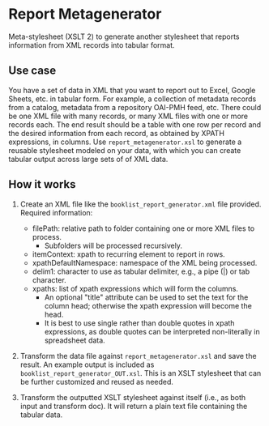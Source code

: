 # Report Metagenerator

Meta-stylesheet (XSLT 2) to generate another stylesheet that reports information from XML records into tabular format. 

## Use case

You have a set of data in XML that you want to report out to Excel, Google Sheets, etc. in tabular form. For example, a collection of metadata records from a catalog, metadata from a repository OAI-PMH feed, etc. There could be one XML file with many records, or many XML files with one or more records each. The end result should be a table with one row per record and the desired information from each record, as obtained by XPATH expressions, in columns. Use `report_metagenerator.xsl` to generate a reusable stylesheet modeled on your data, with which you can create tabular output across large sets of of XML data.

## How it works

1. Create an XML file like the `booklist_report_generator.xml` file provided. Required information:

    - filePath: relative path to folder containing one or more XML files to process. 
        - Subfolders will be processed recursively.
    - itemContext: xpath to recurring element to report in rows.
    - xpathDefaultNamespace: namespace of the XML being processed.
    - delim1: character to use as tabular delimiter, e.g., a pipe (|) or tab character.
    - xpaths: list of xpath expressions which will form the columns.
        - An optional "title" attribute can be used to set the text for the column head; otherwise the xpath expression will become the head.
        - It is best to use single rather than double quotes in xpath expressions, as double quotes can be interpreted non-literally in spreadsheet data.

2. Transform the data file against `report_metagenerator.xsl` and save the result. An example output is included as `booklist_report_generator_OUT.xsl`. This is an XSLT stylesheet that can be further customized and reused as needed.

3. Transform the outputted XSLT stylesheet against itself (i.e., as both input and transform doc). It will return a plain text file containing the tabular data.
